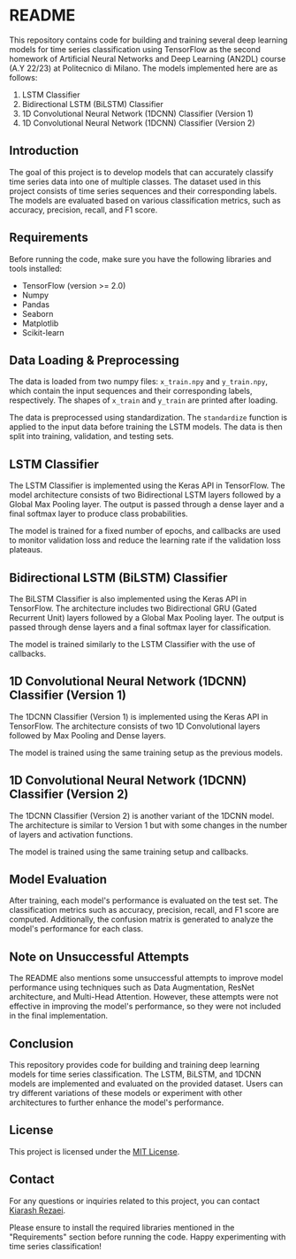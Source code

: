 # README

This repository contains code for building and training several deep learning models for time series classification using TensorFlow as the second homework of Artificial Neural Networks and Deep Learning (AN2DL) course (A.Y 22/23) at Politecnico  di Milano. The models implemented here are as follows:

1. LSTM Classifier
2. Bidirectional LSTM (BiLSTM) Classifier
3. 1D Convolutional Neural Network (1DCNN) Classifier (Version 1)
4. 1D Convolutional Neural Network (1DCNN) Classifier (Version 2)

## Introduction

The goal of this project is to develop models that can accurately classify time series data into one of multiple classes. The dataset used in this project consists of time series sequences and their corresponding labels. The models are evaluated based on various classification metrics, such as accuracy, precision, recall, and F1 score.

## Requirements

Before running the code, make sure you have the following libraries and tools installed:

- TensorFlow (version >= 2.0)
- Numpy
- Pandas
- Seaborn
- Matplotlib
- Scikit-learn

## Data Loading & Preprocessing

The data is loaded from two numpy files: `x_train.npy` and `y_train.npy`, which contain the input sequences and their corresponding labels, respectively. The shapes of `x_train` and `y_train` are printed after loading.

The data is preprocessed using standardization. The `standardize` function is applied to the input data before training the LSTM models. The data is then split into training, validation, and testing sets.

## LSTM Classifier

The LSTM Classifier is implemented using the Keras API in TensorFlow. The model architecture consists of two Bidirectional LSTM layers followed by a Global Max Pooling layer. The output is passed through a dense layer and a final softmax layer to produce class probabilities.

The model is trained for a fixed number of epochs, and callbacks are used to monitor validation loss and reduce the learning rate if the validation loss plateaus.

## Bidirectional LSTM (BiLSTM) Classifier

The BiLSTM Classifier is also implemented using the Keras API in TensorFlow. The architecture includes two Bidirectional GRU (Gated Recurrent Unit) layers followed by a Global Max Pooling layer. The output is passed through dense layers and a final softmax layer for classification.

The model is trained similarly to the LSTM Classifier with the use of callbacks.

## 1D Convolutional Neural Network (1DCNN) Classifier (Version 1)

The 1DCNN Classifier (Version 1) is implemented using the Keras API in TensorFlow. The architecture consists of two 1D Convolutional layers followed by Max Pooling and Dense layers.

The model is trained using the same training setup as the previous models.

## 1D Convolutional Neural Network (1DCNN) Classifier (Version 2)

The 1DCNN Classifier (Version 2) is another variant of the 1DCNN model. The architecture is similar to Version 1 but with some changes in the number of layers and activation functions.

The model is trained using the same training setup and callbacks.

## Model Evaluation

After training, each model's performance is evaluated on the test set. The classification metrics such as accuracy, precision, recall, and F1 score are computed. Additionally, the confusion matrix is generated to analyze the model's performance for each class.

## Note on Unsuccessful Attempts

The README also mentions some unsuccessful attempts to improve model performance using techniques such as Data Augmentation, ResNet architecture, and Multi-Head Attention. However, these attempts were not effective in improving the model's performance, so they were not included in the final implementation.

## Conclusion

This repository provides code for building and training deep learning models for time series classification. The LSTM, BiLSTM, and 1DCNN models are implemented and evaluated on the provided dataset. Users can try different variations of these models or experiment with other architectures to further enhance the model's performance.

## License

This project is licensed under the [MIT License](LICENSE).

## Contact

For any questions or inquiries related to this project, you can contact [Kiarash Rezaei](mailto:kiarashrezaei@yahoo.com).


Please ensure to install the required libraries mentioned in the "Requirements" section before running the code. Happy experimenting with time series classification!

